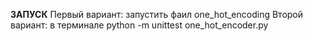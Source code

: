 **ЗАПУСК**
Первый вариант: запустить фаил one_hot_encoding
Второй вариант: в терминале python -m unittest one_hot_encoder.py

